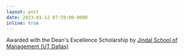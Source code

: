 ```yaml
---
layout: post
date: 2023-01-12 07:59:00-0000
inline: true
---
```


Awarded with the Dean's Excellence Scholarship by [Jindal School of Management (UT Dallas)](https://jindal.utdallas.edu/)

